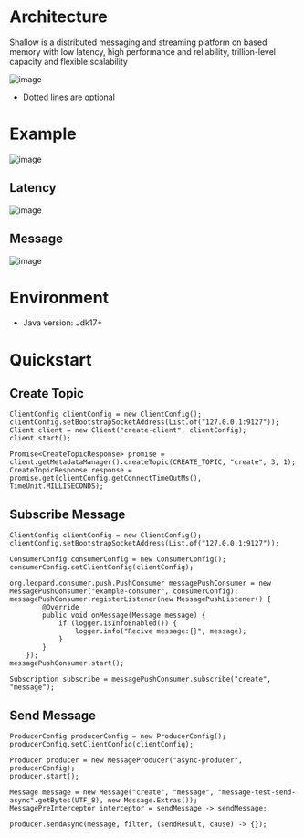 # Architecture

Shallow is a distributed messaging and streaming platform on based memory with low latency, high performance and
reliability, trillion-level capacity and flexible scalability

![image](https://github.com/shallow-rs/shallow/blob/main/doc/image/infra.png)

- Dotted lines are optional

# Example

![image](https://github.com/shallow-rs/shallow/blob/main/doc/image/example.gif)

## Latency

![image](https://github.com/shallow-rs/shallow/blob/main/doc/image/partition.png)

## Message

![image](https://github.com/shallow-rs/shallow/blob/main/doc/image/message.png)

# Environment

- Java version: Jdk17+

# Quickstart

## Create Topic

```
ClientConfig clientConfig = new ClientConfig();
clientConfig.setBootstrapSocketAddress(List.of("127.0.0.1:9127"));
Client client = new Client("create-client", clientConfig);
client.start();

Promise<CreateTopicResponse> promise = client.getMetadataManager().createTopic(CREATE_TOPIC, "create", 3, 1);
CreateTopicResponse response = promise.get(clientConfig.getConnectTimeOutMs(), TimeUnit.MILLISECONDS);
```

## Subscribe Message

```
ClientConfig clientConfig = new ClientConfig();
clientConfig.setBootstrapSocketAddress(List.of("127.0.0.1:9127"));

ConsumerConfig consumerConfig = new ConsumerConfig();
consumerConfig.setClientConfig(clientConfig);

org.leopard.consumer.push.PushConsumer messagePushConsumer = new MessagePushConsumer("example-consumer", consumerConfig);
messagePushConsumer.registerListener(new MessagePushListener() {
        @Override
        public void onMessage(Message message) {
            if (logger.isInfoEnabled()) {
                logger.info("Recive message:{}", message);
            }
        }
    });
messagePushConsumer.start();

Subscription subscribe = messagePushConsumer.subscribe("create", "message");
```

## Send Message

```
ProducerConfig producerConfig = new ProducerConfig();
producerConfig.setClientConfig(clientConfig);

Producer producer = new MessageProducer("async-producer", producerConfig);
producer.start();

Message message = new Message("create", "message", "message-test-send-async".getBytes(UTF_8), new Message.Extras());
MessagePreInterceptor interceptor = sendMessage -> sendMessage;

producer.sendAsync(message, filter, (sendResult, cause) -> {});
```